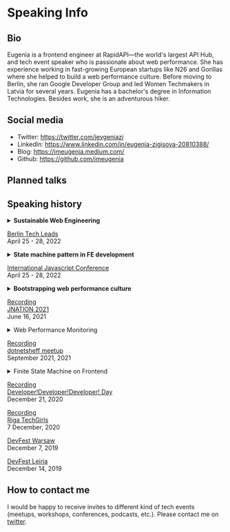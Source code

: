 
# Speaking Info

## Bio
Eugenia is a frontend engineer at RapidAPI—the world's largest API Hub, and tech event speaker who is passionate about web performance. She has experience working in fast-growing European startups like N26 and Gorillas where she helped to build a web performance culture. Before moving to Berlin, she ran Google Developer Group and led Women Techmakers in Latvia for several years. Eugenia has a bachelor's degree in Information Technologies. Besides work, she is an adventurous hiker. 

## Social media
- Twitter: https://twitter.com/jevgeniazi
- LinkedIn: https://www.linkedin.com/in/eugenia-zigisova-20810388/
- Blog: https://imeugenia.medium.com/
- Github: https://github.com/imeugenia

## Planned talks



## Speaking history

<details>
  <summary><b>Sustainable Web Engineering</b></summary>
  What do digital technologies and civil aviation have in common? They emit approximately the same amount of greenhouse gas. An enormous amount of energy is needed to develop, host, and access digital products. As a tech startup, your goal is to grow and rapidly expand the number of users. However, the more users you have the bigger is your impact on ecology.

Digital technologies are a broad industry. In this session, we will focus on one of the most popular digital platforms—the web. We will discuss how web apps impact global ecology and what we as web developers and tech leads can do to lower it and make our startups more sustainable.
</details>

[Berlin Tech Leads](https://www.meetup.com/berlin-tech-leads/events/) </br>
April 25 - 28, 2022

<details>
  <summary><b>State machine pattern in FE development</b></summary>
  State management is a hard problem in applications not only on a global but also on the component level. It happens that components are over-stacked with boolean variables like `isLoading` , `isError`, and so on. That makes logic convoluted and easy to cause a bug.

This talk is for frontend developers who want to try shifting their state management paradigm. You will learn about a finite state machine pattern, how to draw and program a state chart using vanilla JavaScript.

By the end of the talk, you will understand how to implement the UI component state in a more clean and bug-free way.
</details>

[International Javascript Conference](https://javascript-conference.com/javascript-practices-tools/state-machine-pattern-in-fe-development/) </br>
April 25 - 28, 2022


<details>
  <summary><b>Bootstrapping web performance culture</b></summary>
Bootstrapping a web performance culture is a long process that requires patience. I would like to share my personal journey of bringing web performance into the development process and raising awareness about it. I hope that sharing my struggles, learnings, and small successes will give you inspiration on how to pave the way to a healthy web performance culture in your organization. We will cover monitoring, automated testing, and some ideas on how to encourage engineers and communicate with product management.
</details>

[Recording](https://www.youtube.com/watch?v=UOew8cENqGQ&t=1138s "Bootstrapping web performance culture by Eugenia Zigisova") <br>
[JNATION 2021](https://2021.jnation.pt/) <br>
June 16, 2021


<details>
  <summary>
    Web Performance Monitoring
  </summary>
  Web performance monitoring is a good first step in bootstrapping the web performance culture in your organization. However, there are so many monitoring metrics like Time to First Byte, First Contentful Paint, First Input Delay, etc. It is easy to get overwhelmed! During the talk we will speak about: - Why monitoring is important? - Which monitoring metrics to choose? - How to measure, visualize, and analyze the data?
</details>

[Recording](https://www.youtube.com/watch?v=6F2-OrMHYfY) <br>
[dotnetsheff meetup](https://www.meetup.com/dotnetsheff/?_cookie-check=siHl-XWMFR6tIKLP) </br>
September 2021, 2021

<details>
  <summary>
    Finite State Machine on Frontend
  </summary>
 The finite state machine (FSM) is a 60-year-old Automata Theory concept that is widely used in electrical engineering, mathematics and… frontend development. Isn’t it surprising? When I attended Computer Science courses I thought I would never use such a concept as a web developer. Only a few years later, when I got a chance to work on a complex project with various user flows, I realized that using the FSM brings a big gain in building a predictable and scalable user interface.  
  
When preparing this talk I asked myself:  
- How might one benefit from implementing an FSM when building a user interface?  
- How to plan and implement an FSM?  
- How to test an FSM?  
  
In short, this talk will walk you through all the important aspects of using an FSM in your frontend project.
</details>

[Recording](https://www.youtube.com/watch?v=gMvcOCMJbeQ&t=451s) <br>
[Developer!Developer!Developer! Day](https://developerdeveloperdeveloper.com/) <br>
December 21, 2020

[Recording](https://www.youtube.com/watch?v=QJjWNy5osBg) <br>
[Riga TechGirls](http://rigatechgirls.com/) <br>
7 December, 2020

[DevFest Warsaw](https://warrad.devfest.pl/) <br>
December 7, 2019

[DevFest Leiria](https://devfest.gdgleiria.xyz/) <br>
December 14, 2019

## How to contact me

I would be happy to receive invites to different kind of tech events (meetups, workshops, conferences, podcasts, etc.). 
Please contact me on [twitter](https://twitter.com/jevgeniazi).
